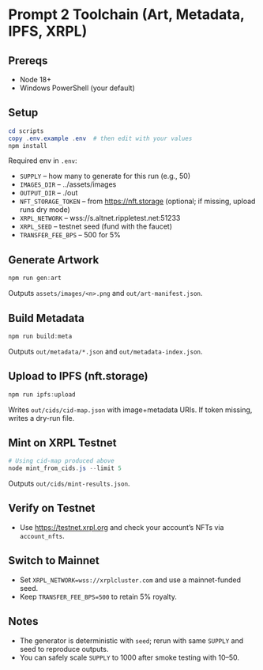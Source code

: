 # Prompt 2 Toolchain (Art, Metadata, IPFS, XRPL)

## Prereqs
- Node 18+
- Windows PowerShell (your default)

## Setup
```powershell
cd scripts
copy .env.example .env  # then edit with your values
npm install
```

Required env in `.env`:
- `SUPPLY` – how many to generate for this run (e.g., 50)
- `IMAGES_DIR` – ../assets/images
- `OUTPUT_DIR` – ./out
- `NFT_STORAGE_TOKEN` – from https://nft.storage (optional; if missing, upload runs dry mode)
- `XRPL_NETWORK` – wss://s.altnet.rippletest.net:51233
- `XRPL_SEED` – testnet seed (fund with the faucet)
- `TRANSFER_FEE_BPS` – 500 for 5%

## Generate Artwork
```powershell
npm run gen:art
```
Outputs `assets/images/<n>.png` and `out/art-manifest.json`.

## Build Metadata
```powershell
npm run build:meta
```
Outputs `out/metadata/*.json` and `out/metadata-index.json`.

## Upload to IPFS (nft.storage)
```powershell
npm run ipfs:upload
```
Writes `out/cids/cid-map.json` with image+metadata URIs. If token missing, writes a dry-run file.

## Mint on XRPL Testnet
```powershell
# Using cid-map produced above
node mint_from_cids.js --limit 5
```
Outputs `out/cids/mint-results.json`.

## Verify on Testnet
- Use https://testnet.xrpl.org and check your account’s NFTs via `account_nfts`.

## Switch to Mainnet
- Set `XRPL_NETWORK=wss://xrplcluster.com` and use a mainnet-funded seed.
- Keep `TRANSFER_FEE_BPS=500` to retain 5% royalty.

## Notes
- The generator is deterministic with `seed`; rerun with same `SUPPLY` and seed to reproduce outputs.
- You can safely scale `SUPPLY` to 1000 after smoke testing with 10–50.
